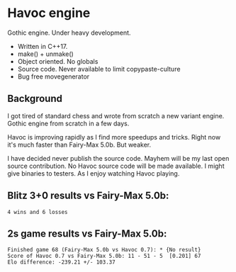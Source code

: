 # Havoc engine
Gothic engine. Under heavy development.

- Written in C++17. 
- make() + unmake()
- Object oriented. No globals
- Source code. Never available to limit copypaste-culture
- Bug free movegenerator

## Background
I got tired of standard chess and wrote from scratch a new variant engine.
Gothic engine from scratch in a few days.

Havoc is improving rapidly as I find more speedups and tricks.
Right now it's much faster than Fairy-Max 5.0b.
But weaker.

I have decided never publish the source code. 
Mayhem will be my last open source contribution.
No Havoc source code will be made available. 
I might give binaries to testers. 
As I enjoy watching Havoc playing.

## Blitz 3+0 results vs Fairy-Max 5.0b: 
```
4 wins and 6 losses
```

## 2s game results vs Fairy-Max 5.0b:
```
Finished game 68 (Fairy-Max 5.0b vs Havoc 0.7): * {No result}
Score of Havoc 0.7 vs Fairy-Max 5.0b: 11 - 51 - 5  [0.201] 67
Elo difference: -239.21 +/- 103.37
```
